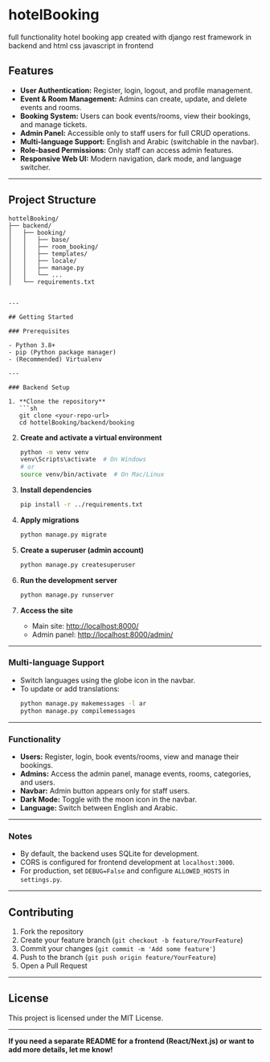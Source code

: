 


# hotelBooking
full functionality hotel booking app created with django rest framework in backend and html css javascript in frontend 


## Features

- **User Authentication:** Register, login, logout, and profile management.
- **Event & Room Management:** Admins can create, update, and delete events and rooms.
- **Booking System:** Users can book events/rooms, view their bookings, and manage tickets.
- **Admin Panel:** Accessible only to staff users for full CRUD operations.
- **Multi-language Support:** English and Arabic (switchable in the navbar).
- **Role-based Permissions:** Only staff can access admin features.
- **Responsive Web UI:** Modern navigation, dark mode, and language switcher.

---

## Project Structure

```
hottelBooking/
├── backend/
│   ├── booking/
│   │   ├── base/
│   │   ├── room_booking/
│   │   ├── templates/
│   │   ├── locale/
│   │   ├── manage.py
│   │   └── ...
│   └── requirements.txt


---

## Getting Started

### Prerequisites

- Python 3.8+
- pip (Python package manager)
- (Recommended) Virtualenv

---

### Backend Setup

1. **Clone the repository**
   ```sh
   git clone <your-repo-url>
   cd hottelBooking/backend/booking
   ```

2. **Create and activate a virtual environment**
   ```sh
   python -m venv venv
   venv\Scripts\activate  # On Windows
   # or
   source venv/bin/activate  # On Mac/Linux
   ```

3. **Install dependencies**
   ```sh
   pip install -r ../requirements.txt
   ```

4. **Apply migrations**
   ```sh
   python manage.py migrate
   ```

5. **Create a superuser (admin account)**
   ```sh
   python manage.py createsuperuser
   ```

6. **Run the development server**
   ```sh
   python manage.py runserver
   ```

7. **Access the site**
   - Main site: [http://localhost:8000/](http://localhost:8000/)
   - Admin panel: [http://localhost:8000/admin/](http://localhost:8000/admin/)

---

### Multi-language Support

- Switch languages using the globe icon in the navbar.
- To update or add translations:
  ```sh
  python manage.py makemessages -l ar
  python manage.py compilemessages
  ```

---

### Functionality

- **Users:** Register, login, book events/rooms, view and manage their bookings.
- **Admins:** Access the admin panel, manage events, rooms, categories, and users.
- **Navbar:** Admin button appears only for staff users.
- **Dark Mode:** Toggle with the moon icon in the navbar.
- **Language:** Switch between English and Arabic.

---

### Notes

- By default, the backend uses SQLite for development.
- CORS is configured for frontend development at `localhost:3000`.
- For production, set `DEBUG=False` and configure `ALLOWED_HOSTS` in `settings.py`.

---

## Contributing

1. Fork the repository
2. Create your feature branch (`git checkout -b feature/YourFeature`)
3. Commit your changes (`git commit -m 'Add some feature'`)
4. Push to the branch (`git push origin feature/YourFeature`)
5. Open a Pull Request

---

## License

This project is licensed under the MIT License.

---

**If you need a separate README for a frontend (React/Next.js) or want to add more details, let me know!**


